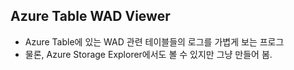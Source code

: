## Azure Table WAD Viewer
- Azure Table에 있는 WAD 관련 테이블들의 로그를 가볍게 보는 프로그
- 물론, Azure Storage Explorer에서도 볼 수 있지만 그냥 만들어 봄.
